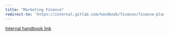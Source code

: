 ```yaml
---
title: "Marketing Finance"
redirect-to: 'https://internal.gitlab.com/handbook/finance/finance-planning-and-analysis/marketing-finance/'
---
```


[Internal handbook link](https://internal.gitlab.com/handbook/finance/finance-planning-and-analysis/marketing-finance/)

